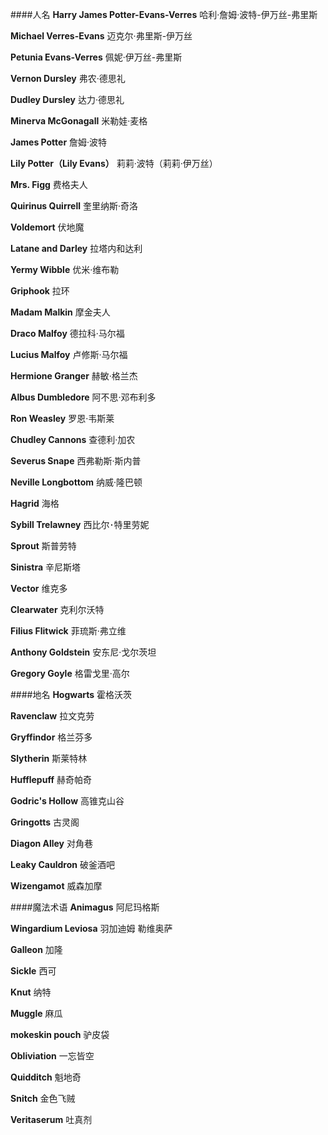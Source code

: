 ####人名
**Harry James Potter-Evans-Verres** 哈利·詹姆·波特-伊万丝-弗里斯

**Michael Verres-Evans** 迈克尔·弗里斯-伊万丝

**Petunia Evans-Verres** 佩妮·伊万丝-弗里斯

**Vernon Dursley** 弗农·德思礼

**Dudley Dursley** 达力·德思礼

**Minerva McGonagall** 米勒娃·麦格

**James Potter** 詹姆·波特

**Lily Potter（Lily Evans）** 莉莉·波特（莉莉·伊万丝）

**Mrs. Figg** 费格夫人

**Quirinus Quirrell** 奎里纳斯·奇洛

**Voldemort** 伏地魔

**Latane and Darley** 拉塔内和达利

**Yermy Wibble** 优米·维布勒

**Griphook** 拉环

**Madam Malkin** 摩金夫人

**Draco Malfoy** 德拉科·马尔福

**Lucius Malfoy** 卢修斯·马尔福

**Hermione Granger** 赫敏·格兰杰

**Albus Dumbledore** 阿不思·邓布利多

**Ron Weasley** 罗恩·韦斯莱

**Chudley Cannons** 查德利·加农

**Severus Snape** 西弗勒斯·斯内普

**Neville Longbottom** 纳威·隆巴顿

**Hagrid** 海格

**Sybill Trelawney** 西比尔･特里劳妮

**Sprout** 斯普劳特

**Sinistra** 辛尼斯塔

**Vector** 维克多

**Clearwater** 克利尔沃特

**Filius Flitwick** 菲琉斯·弗立维

**Anthony Goldstein** 安东尼·戈尔茨坦

**Gregory Goyle** 格雷戈里·高尔

####地名
**Hogwarts** 霍格沃茨

**Ravenclaw** 拉文克劳

**Gryffindor** 格兰芬多

**Slytherin** 斯莱特林

**Hufflepuff** 赫奇帕奇

**Godric's Hollow** 高锥克山谷

**Gringotts** 古灵阁

**Diagon Alley** 对角巷

**Leaky Cauldron** 破釜酒吧

**Wizengamot** 威森加摩

####魔法术语
**Animagus** 阿尼玛格斯

**Wingardium Leviosa** 羽加迪姆 勒维奥萨

**Galleon** 加隆

**Sickle** 西可

**Knut** 纳特

**Muggle** 麻瓜

**mokeskin pouch** 驴皮袋

**Obliviation** 一忘皆空

**Quidditch** 魁地奇

**Snitch** 金色飞贼

**Veritaserum** 吐真剂


